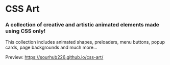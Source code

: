 # CSS Art

### A collection of creative and artistic animated elements made using CSS only!

This collection includes animated shapes, preloaders, menu buttons, popup cards, page backgrounds and much more...

Preview: https://sourhub226.github.io/css-art/
